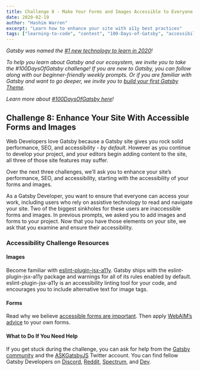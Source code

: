```yaml
---
title: Challenge 8 - Make Your Forms and Images Accessible to Everyone
date: 2020-02-19
author: "Hashim Warren"
excerpt: "Learn how to enhance your site with a11y best practices"
tags: ["learning-to-code", "contest", "100-Days-of-Gatsby", "accessibility"]
---
```


_Gatsby was named the [#1 new technology to learn in 2020](https://www.cnbc.com/2019/12/02/10-hottest-tech-skills-that-could-pay-off-most-in-2020-says-new-report.html)!_

_To help you learn about Gatsby and our ecosystem, we invite you to take the #100DaysOfGatsby challenge! If you are new to Gatsby, you can follow along with our beginner-friendly weekly prompts. Or if you are familiar with Gatsby and want to go deeper, we invite you to [build your first Gatsby Theme](/docs/themes/building-themes/)._

_Learn more about [#100DaysOfGatsby here](/blog/100days)!_

## Challenge 8: Enhance Your Site With Accessible Forms and Images

Web Developers love Gatsby because a Gatsby site gives you rock solid performance, SEO, and accessibility - _by default_. However as you continue to develop your project, and your editors begin adding content to the site, all three of those site features may suffer. 

Over the next three challenges, we’ll ask you to enhance your site’s performance, SEO, and accessibility, starting with the accessibility of your forms and images.

As a Gatsby Developer, you want to ensure that everyone can access your work, including users who rely on assistive technology to read and navigate your site. Two of the biggest sinkholes for these users are inaccessible forms and images. In previous prompts, we asked you to add images and forms to your project. Now that you have those elements on your site, we ask that you examine and ensure their accessibility.


### Accessibility Challenge Resources

#### Images 
Become familiar with [eslint-plugin-jsx-a11y](/docs/making-your-site-accessible/#linting-with-eslint-plugin-jsx-a11y). Gatsby ships with the eslint-plugin-jsx-a11y package and warnings for all of its rules enabled by default. eslint-plugin-jsx-a11y is an accessibility linting tool for your code, and encourages you to include alternative text for image tags.

#### Forms

Read why we believe [accessible forms are important](/docs/building-a-contact-form/#creating-an-accessible-form). Then apply [WebAIM’s advice](https://webaim.org/techniques/forms/) to your own forms. 

#### What to Do If You Need Help

If you get stuck during the challenge, you can ask for help from the [Gatsby community](/contributing/community/) and the [ASKGatsbyJS](https://twitter.com/AskGatsbyJS) Twitter account. You can find fellow Gatsby Developers on [Discord](https://discordapp.com/invite/gatsby), [Reddit](https://www.reddit.com/r/gatsbyjs/), [Spectrum](https://spectrum.chat/gatsby-js), and [Dev](https://dev.to/t/gatsby).


